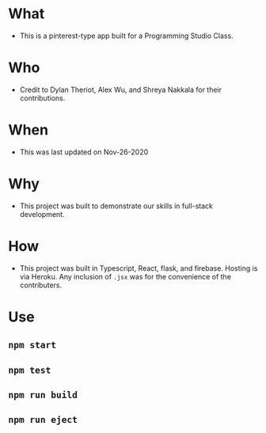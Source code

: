 # What
* This is a pinterest-type app built for a Programming Studio Class.

# Who

* Credit to Dylan Theriot, Alex Wu, and Shreya Nakkala for their contributions.

# When
* This was last updated on Nov-26-2020

# Why
* This project was built to demonstrate our skills in full-stack development.

# How
* This project was built in Typescript, React, flask, and firebase. Hosting is via Heroku. Any inclusion of `.jsx` was for the convenience of the contributers.

# Use

## `npm start`
## `npm test`
## `npm run build`
## `npm run eject`
